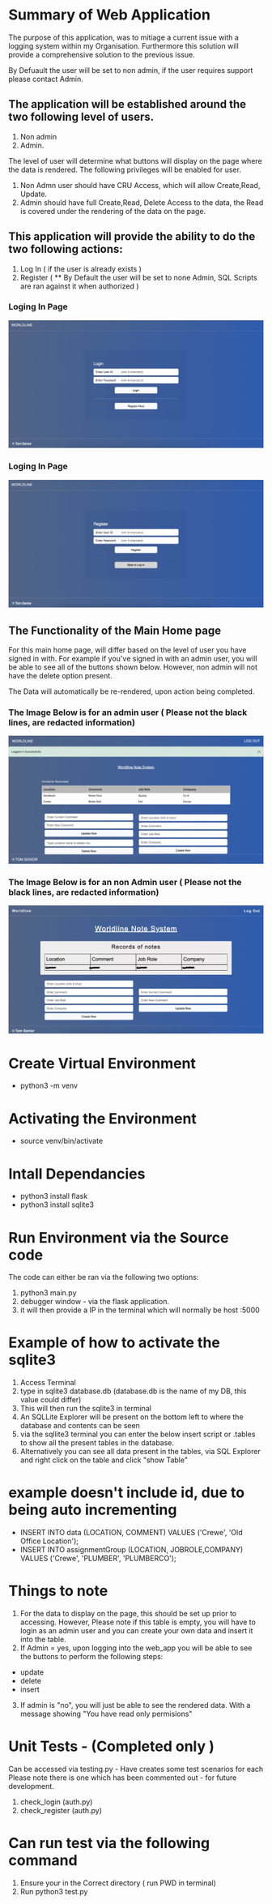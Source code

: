 # Summary of Web Application
The purpose of this application, was to mitiage a current issue with a logging system within my Organisation. Furthermore this solution will provide a comprehensive solution to  the previous issue. 

By Defuault the user will be set to non admin, if the user requires support please contact Admin.

## The application will be established around the two following level of users.

1. Non admin
2. Admin.

The level of user will determine what buttons will display on the page where the data is rendered. The following privileges will be enabled for user.

1. Non Admn user should have CRU Access, which will allow Create,Read, Update. 
2. Admin should have full Create,Read, Delete Access to the data, the Read is covered under the rendering of the data on the page.

## This application will provide the ability to do the two following actions:

1. Log In ( if the user is already exists )
2. Register ( ** By Default the user will be set to none Admin, SQL Scripts are ran against it when authorized )

### Loging In Page
![Log In](static/images/LogingInPage.jpeg)
### Loging In Page
![Regestering Page ](static/images/register.jpeg)

## The Functionality of the Main Home page

For this main home page, will differ based on the level of user you have signed in with. For example if you've signed in with an admin user, you will be able to see all of the buttons shown below. However, non admin will not have the delete option present. 

The Data will automatically be re-rendered, upon action being completed.

### The Image Below is for an admin user ( Please not the black lines, are redacted information)
![Log In / Register Screen](static/images/adminUser.jpeg)
### The Image Below is for an non Admin user ( Please not the black lines, are redacted information)
![Log In / Register Screen](static/nonAdmin.jpeg)


# Create Virtual Environment
- python3 -m venv <name of environment>
# Activating the Environment
- source venv/bin/activate
# Intall Dependancies
- python3 install flask
- python3 install sqlite3
# Run Environment via the Source code
The code can either be ran via the following two options:
1. python3 main.py
2. debugger window - via the flask application.
3. it will then provide a IP in the terminal which will normally be host :5000

# Example of how to activate the sqlite3
1. Access Terminal 
2. type in sqlite3 database.db (database.db is the name of my DB, this value could differ)
3. This will then run the sqlite3 in terminal
4. An SQLLite Explorer will be present on the bottom left to where the database and contents can be seen
5. via the sqllite3 terminal you can enter the below insert script or .tables to show all the present tables in the database.
6. Alternatively you can see all data present in the tables, via SQL Explorer and right click on the table and click "show Table"

# example doesn't include id, due to being auto incrementing
- INSERT INTO data (LOCATION, COMMENT) VALUES ('Crewe', 'Old Office Location');
- INSERT INTO assignmentGroup (LOCATION, JOBROLE,COMPANY) VALUES ('Crewe', 'PLUMBER', 'PLUMBERCO');

# Things to note 
1. For the data to display on the page, this should be set up prior to accessing. However, Please note if this table is empty, you will have to login as an admin user and you can create your own data and insert it into the table.
2. If Admin = yes, upon logging into the web_app you will be able to see the buttons to perform the following steps:

- update 
- delete
- insert

3. If admin is "no", you will just be able to see the rendered data. With a message showing "You have read only permisions"

# Unit Tests - (Completed only ) 
Can be accessed via testing.py - Have creates some test scenarios for each 
Please note there is one which has been commented out - for future development.

1. check_login (auth.py)
2. check_register (auth.py)

# Can run test via the following command
1. Ensure your in the Correct directory ( run PWD in terminal)
2. Run python3 test.py